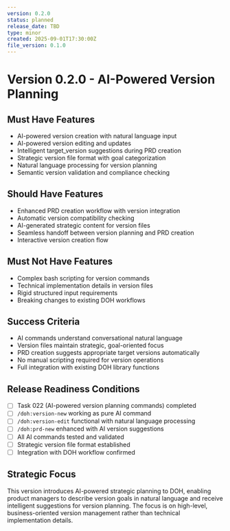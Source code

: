 ```yaml
---
version: 0.2.0
status: planned
release_date: TBD
type: minor
created: 2025-09-01T17:30:00Z
file_version: 0.1.0
---
```


# Version 0.2.0 - AI-Powered Version Planning

## Must Have Features
- AI-powered version creation with natural language input
- AI-powered version editing and updates
- Intelligent target_version suggestions during PRD creation
- Strategic version file format with goal categorization
- Natural language processing for version planning
- Semantic version validation and compliance checking

## Should Have Features
- Enhanced PRD creation workflow with version integration
- Automatic version compatibility checking
- AI-generated strategic content for version files
- Seamless handoff between version planning and PRD creation
- Interactive version creation flow

## Must Not Have Features
- Complex bash scripting for version commands
- Technical implementation details in version files
- Rigid structured input requirements
- Breaking changes to existing DOH workflows

## Success Criteria
- AI commands understand conversational natural language
- Version files maintain strategic, goal-oriented focus
- PRD creation suggests appropriate target versions automatically
- No manual scripting required for version operations
- Full integration with existing DOH library functions

## Release Readiness Conditions
- [ ] Task 022 (AI-powered version planning commands) completed
- [ ] `/doh:version-new` working as pure AI command
- [ ] `/doh:version-edit` functional with natural language processing
- [ ] `/doh:prd-new` enhanced with AI version suggestions
- [ ] All AI commands tested and validated
- [ ] Strategic version file format established
- [ ] Integration with DOH workflow confirmed

## Strategic Focus
This version introduces AI-powered strategic planning to DOH, enabling product managers to describe version goals in natural language and receive intelligent suggestions for version planning. The focus is on high-level, business-oriented version management rather than technical implementation details.